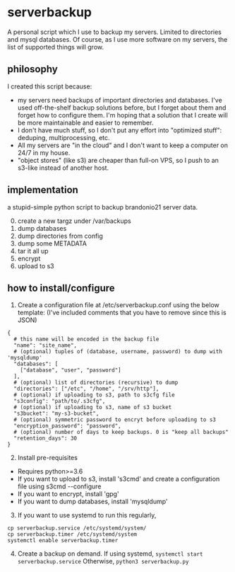 # serverbackup
A personal script which I use to backup my servers. Limited to directories and
mysql databases. Of course, as I use more software on my servers, the list of
supported things will grow.

## philosophy
I created this script because:
* my servers need backups of important directories and databases. I've used off-the-shelf
backup solutions before, but I forget about them and forget how to configure them. I'm
hoping that a solution that I create will be more maintainable and easier to remember.
* I don't have much stuff, so I don't put any effort into "optimized stuff": deduping,
multiprocessing, etc.
* All my servers are "in the cloud" and I don't want to keep a computer on 24/7
in my house.
* "object stores" (like s3) are cheaper than full-on VPS, so I push to an s3-like
instead of another host.

## implementation
a stupid-simple python script to backup brandonio21 server data.

0. create a new targz under /var/backups
1. dump databases
2. dump directories from config
3. dump some METADATA
4. tar it all up
5. encrypt
6. upload to s3

## how to install/configure
1. Create a configuration file at /etc/serverbackup.conf using the below template:
(I've included comments that you have to remove since this is JSON)
```
{
  # this name will be encoded in the backup file
  "name": "site_name",
  # (optional) tuples of (database, username, password) to dump with 'mysqldump'
  "databases": [
    ["database", "user", "password"]
  ],
  # (optional) list of directories (recursive) to dump
  "directories": ["/etc", "/home", "/srv/http"],
  # (optional) if uploading to s3, path to s3cfg file
  "s3config": "path/to/.s3cfg",
  # (optional) if uploading to s3, name of s3 bucket
  "s3bucket": "my-s3-bucket",
  # (optional) symmetric password to encryt before uploading to s3
  "encryption_password": "password",
  # (optional) number of days to keep backups. 0 is "keep all backups"
  "retention_days": 30
}
```
2. Install pre-requisites
* Requires python>=3.6
* If you want to upload to s3, install 's3cmd' and create a configuration file using s3cmd --configure
* If you want to encrypt, install 'gpg'
* If you want to dump databases, install 'mysqldump'

3. If you want to use systemd to run this regularly, 
```
cp serverbackup.service /etc/systemd/system/
cp serverbackup.timer /etc/systemd/system
systemctl enable serverbackup.timer
```

4. Create a backup on demand.
If using systemd, `systemctl start serverbackup.service`
Otherwise, `python3 serverbackup.py`
